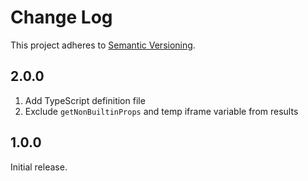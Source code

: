 # Change Log

This project adheres to [Semantic Versioning](http://semver.org/).

## 2.0.0

1. Add TypeScript definition file
2. Exclude `getNonBuiltinProps` and temp iframe variable from results

## 1.0.0

Initial release.
